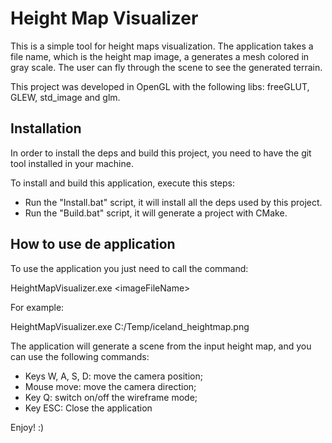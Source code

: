 # Height Map Visualizer

This is a simple tool for height maps visualization. The application takes a file name, which is the height map image, a generates a mesh colored in gray scale. The user can fly through the scene to see the generated terrain.

This project was developed in OpenGL with the following libs: freeGLUT, GLEW, std_image and glm.

## Installation

In order to install the deps and build this project, you need to have the git tool installed in your machine.

To install and build this application, execute this steps:
  - Run the "Install.bat" script, it will install all the deps used by this project. 
  - Run the "Build.bat" script, it will generate a project with CMake.

## How to use de application

To use the application you just need to call the command: 

HeightMapVisualizer.exe \<imageFileName\>

For example:

HeightMapVisualizer.exe C:/Temp/iceland_heightmap.png
  
The application will generate a scene from the input height map, and you can use the following commands:
  - Keys W, A, S, D: move the camera position;
  - Mouse move: move the camera direction;
  - Key Q: switch on/off the wireframe mode;
  - Key ESC: Close the application
 
Enjoy! :)
